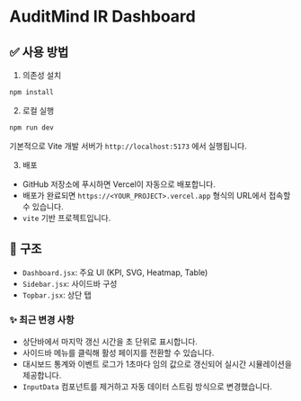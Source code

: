 
# AuditMind IR Dashboard

## ✅ 사용 방법
1. 의존성 설치
```bash
npm install
```

2. 로컬 실행
```bash
npm run dev
```

   기본적으로 Vite 개발 서버가 `http://localhost:5173` 에서 실행됩니다.

3. 배포
- GitHub 저장소에 푸시하면 Vercel이 자동으로 배포합니다.
- 배포가 완료되면 `https://<YOUR_PROJECT>.vercel.app` 형식의 URL에서 접속할 수 있습니다.
- `vite` 기반 프로젝트입니다.

## 📁 구조
- `Dashboard.jsx`: 주요 UI (KPI, SVG, Heatmap, Table)
- `Sidebar.jsx`: 사이드바 구성
- `Topbar.jsx`: 상단 탭

### ✨ 최근 변경 사항
- 상단바에서 마지막 갱신 시간을 초 단위로 표시합니다.
- 사이드바 메뉴를 클릭해 활성 페이지를 전환할 수 있습니다.
- 대시보드 통계와 이벤트 로그가 1초마다 임의 값으로 갱신되어 실시간 시뮬레이션을 제공합니다.
- `InputData` 컴포넌트를 제거하고 자동 데이터 스트림 방식으로 변경했습니다.
